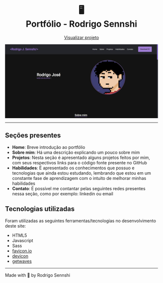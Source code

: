 <h1 align="center">
  🖥️<br/>
  Portfólio - Rodrigo Sennshi
</h1>
<p align="center">
  <a href="https://sennshi.github.io/">Visualizar projeto</a>
</p>

<img src="assets/img/overview.jpg" align="center"/>

---

## Seções presentes
- **Home**: Breve introdução ao portfólio
- **Sobre mim**: Há uma descrição explicando um pouco sobre mim
- **Projetos**: Nesta seção é apresentado alguns projetos feitos por mim, com seus respectivos links para o código fonte presente no GitHub
- **Habilidades**: É apresentado os conhecimentos que possuo e tecnologias que ainda estou estudando, lembrando que estou em um constante fase de aprendizagem com o intuito de melhorar minhas habilidades
- **Contato**: É possível me contantar pelas seguintes redes presentes nessa seção, como por exemplo: linkedin ou email

## Tecnologias utilizadas
Foram utilizadas as seguintes ferramentas/tecnologias no desenvolvimento deste site:
- HTML5
- Javascript
- Sass
- [favicon.io](https://favicon.io/)
- [devicon](https://devicon.dev/)
- [getwaves](https://getwaves.io/)

---

Made with 💜  by Rodrigo Sennshi
